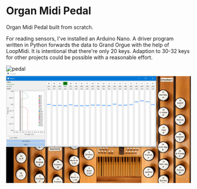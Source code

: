 # Organ Midi Pedal
Organ Midi Pedal built from scratch.

For reading sensors, I've installed an Arduino Nano. A driver program written in Python forwards the data to Grand Orgue
with the help of LoopMidi. It is intentional that there're only 20 keys. Adaption
to 30-32 keys for other projects could be possible with a reasonable effort.

![pedal](doc/pedal.png)
![driver](doc/driver.png)
